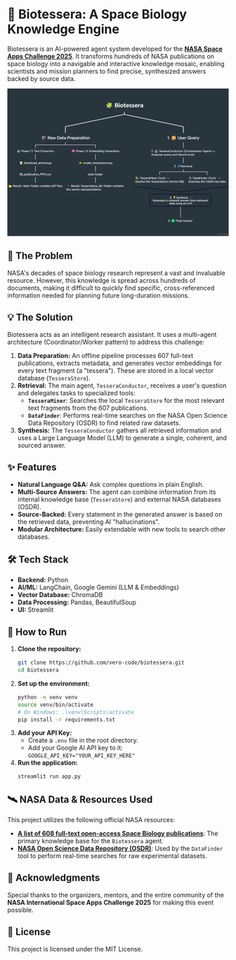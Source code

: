 # 🧩 Biotessera: A Space Biology Knowledge Engine

Biotessera is an AI-powered agent system developed for the [**NASA Space Apps Challenge 2025**](https://www.spaceappschallenge.org/2025/find-a-team/biotessera/). It transforms hundreds of NASA publications on space biology into a navigable and interactive knowledge mosaic, enabling scientists and mission planners to find precise, synthesized answers backed by source data.

![Biotessera Architecture](docs/architecture.png)

## 🎯 The Problem

NASA's decades of space biology research represent a vast and invaluable resource. However, this knowledge is spread across hundreds of documents, making it difficult to quickly find specific, cross-referenced information needed for planning future long-duration missions.

## 💡 The Solution

Biotessera acts as an intelligent research assistant. It uses a multi-agent architecture (Coordinator/Worker pattern) to address this challenge:
1.  **Data Preparation:** An offline pipeline processes 607 full-text publications, extracts metadata, and generates vector embeddings for every text fragment (a "tessera"). These are stored in a local vector database (`TesseraStore`).
2.  **Retrieval:** The main agent, `TesseraConductor`, receives a user's question and delegates tasks to specialized tools:
    * **`TesseraMiner`**: Searches the local `TesseraStore` for the most relevant text fragments from the 607 publications.
    * **`DataFinder`**: Performs real-time searches on the NASA Open Science Data Repository (OSDR) to find related raw datasets.
3.  **Synthesis:** The `TesseraConductor` gathers all retrieved information and uses a Large Language Model (LLM) to generate a single, coherent, and sourced answer.

## ✨ Features

* **Natural Language Q&A:** Ask complex questions in plain English.
* **Multi-Source Answers:** The agent can combine information from its internal knowledge base (`TesseraStore`) and external NASA databases (OSDR).
* **Source-Backed:** Every statement in the generated answer is based on the retrieved data, preventing AI "hallucinations".
* **Modular Architecture:** Easily extendable with new tools to search other databases.

## 🛠️ Tech Stack

* **Backend:** Python
* **AI/ML:** LangChain, Google Gemini (LLM & Embeddings)
* **Vector Database:** ChromaDB
* **Data Processing:** Pandas, BeautifulSoup
* **UI:** Streamlit

## 🚀 How to Run

1.  **Clone the repository:**
    ```bash
    git clone https://github.com/vero-code/biotessera.git
    cd biotessera
    ```
2.  **Set up the environment:**
    ```bash
    python -m venv venv
    source venv/bin/activate  
    # On Windows: .\venv\Scripts\activate
    pip install -r requirements.txt
    ```
3.  **Add your API Key:**
    * Create a `.env` file in the root directory.
    * Add your Google AI API key to it: `GOOGLE_API_KEY="YOUR_API_KEY_HERE"`
4.  **Run the application:**
    ```bash
    streamlit run app.py
    ```

## 🛰️ NASA Data & Resources Used

This project utilizes the following official NASA resources:

* **[A list of 608 full-text open-access Space Biology publications](https://github.com/jgalazka/SB_publications/blob/main/SB_publication_PMC.csv)**: The primary knowledge base for the `Biotessera` agent.
* **[NASA Open Science Data Repository (OSDR)](https://osdr.nasa.gov/bio/repo/)**: Used by the `DataFinder` tool to perform real-time searches for raw experimental datasets.

## 🙏 Acknowledgments

Special thanks to the organizers, mentors, and the entire community of the **NASA International Space Apps Challenge 2025** for making this event possible.

## 📜 License

This project is licensed under the MIT License.